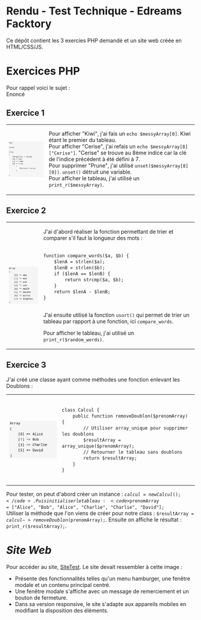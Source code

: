 # Rendu - Test Technique - Edreams Facktory

Ce dépôt contient les 3 exercies PHP demandé et un site web créée en HTML/CSS/JS.<br>
# Exercices PHP<br>

Pour rappel voici le sujet :<br>
Enoncé
## Exercice 1

<table>
  <tr>
    <td>
      <img src="Images/Exercices/Exercice1.PNG" alt="Exercice 1" style="display: block; width: 100%; height: auto;">
    </td>
    <td style="vertical-align: top;">
      <p>
        Pour afficher "Kiwi", j'ai fais un <code>echo $messyArray[0]</code>. Kiwi étant le premier du tableau.<br>
        Pour afficher "Cerise", j'ai refais un <code>echo $messyArray[8]["Cerise"]</code>. "Cerise" se trouve au 8ème indice car la clé de l'indice précédent à été défini à 7.<br>
        Pour supprimer "Prune", j'ai utilisé <code>unset($messyArray[8][0])</code>. <code>unset()</code> détruit une variable.<br>
        Pour afficher le tableau, j'ai utilisé un <code>print_r($messyArray)</code>.<br>
      </p>
    </td>
  </tr>
</table>



## Exercice 2

<table>
  <tr>
    <td>
      <img src="Images/Exercices/Exercice2.PNG" alt="Exercice 2" style="display: block; width: 100%; height: auto;">
    </td>
    <td style="vertical-align: top;">
      <p>
        J'ai d'abord réaliser la fonction permettant de trier et comparer s'il faut la longueur des mots :<br>
      </p>
<pre>
<code>
function compare_words($a, $b) {
    $lenA = strlen($a);
    $lenB = strlen($b);
    if ($lenA == $lenB) {
        return strcmp($a, $b);
    }
    return $lenA - $lenB;
}
</code>
</pre>
      <p>
J'ai ensuite utilisé la fonction <code>usort()</code> qui permet de trier un tableau par rapport à une fonction, ici <code>compare_words</code>.<br>

Pour afficher le tableau, j'ai utilisé un <code>print_r($random_words)</code>.<br>
      </p>
    </td>
  </tr>
</table>


## Exercice 3

J'ai créé une classe ayant comme méthodes une fonction enlevant les Doublons :<br>

<table>
  <tr>
    <td>
      <img src="Images/Exercices/Exercice3.PNG" alt="Exercice 3" style="display: block; width: 100%; height: auto;">
    </td>
    <td style="vertical-align: top;">
<pre>
<code>
class Calcul {
    public function removeDoublon($prenomArray) {
        // Utiliser array_unique pour supprimer les doublons
        $resultArray = array_unique($prenomArray);
        // Retourner le tableau sans doublons
        return $resultArray;
    }
}
</code>
</pre>
    </td>
  </tr>
</table>

Pour tester, on peut d'abord créer un instance : <code>$calcul = new Calcul();</code>. Puis initialiser le tableau : <code>$prenomArray = ["Alice", "Bob", "Alice", "Charlie", "Charlie", "David"];</code><br>
Utiliser la méthode que l'on viens de créer pour notre class : <code>$resultArray = $calcul->removeDoublon($prenomArray);</code>. Ensuite on affiche le résultat : <code>print_r($resultArray);</code>.<br>

# *Site Web<br>*

Pour accéder au site, [SiteTest](URL). Le site devait ressembler à cette image : 

- Présente des fonctionnalités telles qu'un menu hamburger, une fenêtre modale et un contenu principal centré. 
- Une fenêtre modale s'affiche avec un message de remerciement et un bouton de fermeture.
- Dans sa version responsive, le site s'adapte aux appareils mobiles en modifiant la disposition des éléments.

